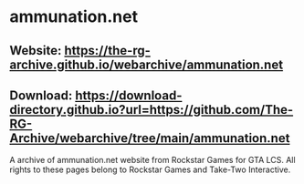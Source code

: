 # ammunation.net

## Website: https://the-rg-archive.github.io/webarchive/ammunation.net

## Download: https://download-directory.github.io?url=https://github.com/The-RG-Archive/webarchive/tree/main/ammunation.net

A archive of ammunation.net website from Rockstar Games for GTA LCS.
All rights to these pages belong to Rockstar Games and Take-Two Interactive.
